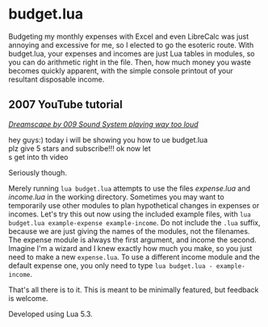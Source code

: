 # budget.lua

Budgeting my monthly expenses with Excel and even LibreCalc was just annoying and excessive for me, so I elected to go the esoteric route.
With budget.lua, your expenses and incomes are just Lua tables in modules, so you can do arithmetic right in the file.
Then, how much money you waste becomes quickly apparent, with the simple console printout of your resultant disposable income.

## 2007 YouTube tutorial

_[Dreamscape by 009 Sound System playing way too loud](https://www.youtube.com/watch?v=TKfS5zVfGBc)_

hey guys:) today i will be showing you how to ue budget.lua  
plz give 5 stars and subscribe!!! ok now let  
s get into th video

Seriously though.

Merely running `lua budget.lua` attempts to use the files _expense.lua_ and _income.lua_ in the working directory.
Sometimes you may want to temporarily use other modules to plan hypothetical changes in expenses or incomes.
Let's try this out now using the included example files, with `lua budget.lua example-expense example-income`.
Do not include the `.lua` suffix, because we are just giving the names of the modules, not the filenames.
The expense module is always the first argument, and income the second.  
Imagine I'm a wizard and I knew exactly how much you make, so you just need to make a new `expense.lua`.
To use a different income module and the default expense one, you only need to type `lua budget.lua - example-income`.

That's all there is to it. This is meant to be minimally featured, but feedback is welcome.

Developed using Lua 5.3.
